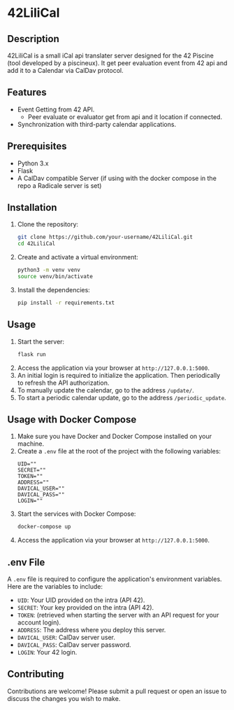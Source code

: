 # 42LiliCal

## Description
42LiliCal is a small iCal api translater server designed for the 42  Piscine (tool developed by a piscineux). It get peer evaluation event from 42 api and add it to a Calendar via CalDav protocol.

## Features
- Event Getting from 42 API.
    - Peer evaluate or evaluator get from api and it location if connected.
- Synchronization with third-party calendar applications.

## Prerequisites
- Python 3.x
- Flask
- A CalDav compatible Server (if using with the docker compose in the repo a Radicale server is set)

## Installation
1. Clone the repository:
    ```bash
    git clone https://github.com/your-username/42LiliCal.git
    cd 42LiliCal
    ```
2. Create and activate a virtual environment:
    ```bash
    python3 -m venv venv
    source venv/bin/activate
    ```
3. Install the dependencies:
    ```bash
    pip install -r requirements.txt
    ```

## Usage
1. Start the server:
    ```bash
    flask run
    ```
2. Access the application via your browser at `http://127.0.0.1:5000`.
4. An initial login is required to initialize the application. Then periodically to refresh the API authorization.
5. To manually update the calendar, go to the address `/update/`.
6. To start a periodic calendar update, go to the address `/periodic_update`.

## Usage with Docker Compose
1. Make sure you have Docker and Docker Compose installed on your machine.
2. Create a `.env` file at the root of the project with the following variables:
    ```env
    UID=""
    SECRET=""
    TOKEN=""
    ADDRESS=""
    DAVICAL_USER=""
    DAVICAL_PASS=""
    LOGIN=""
    ```
3. Start the services with Docker Compose:
    ```bash
    docker-compose up
    ```
4. Access the application via your browser at `http://127.0.0.1:5000`.

## .env File
A `.env` file is required to configure the application's environment variables. Here are the variables to include:
- `UID`: Your UID provided on the intra (API 42).
- `SECRET`: Your key provided on the intra (API 42).
- `TOKEN`: (retrieved when starting the server with an API request for your account login).
- `ADDRESS`: The address where you deploy this server.
- `DAVICAL_USER`: CalDav server user.
- `DAVICAL_PASS`: CalDav server password.
- `LOGIN`: Your 42 login.

## Contributing
Contributions are welcome! Please submit a pull request or open an issue to discuss the changes you wish to make.
